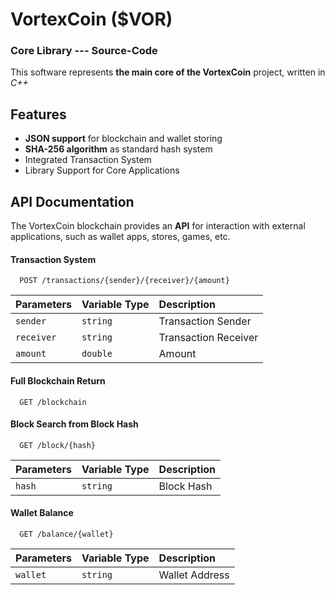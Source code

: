 # VortexCoin ($VOR)

### Core Library --- Source-Code
This software represents **the main core of the VortexCoin** project, written in *C++* 






## Features
- **JSON support** for blockchain and wallet storing
- **SHA-256 algorithm** as standard hash system
- Integrated Transaction System
- Library Support for Core Applications



## API Documentation

The VortexCoin blockchain provides an **API** for interaction with external applications, such as wallet apps, stores, games, etc.

#### Transaction System

```http
  POST /transactions/{sender}/{receiver}/{amount}
```

| Parameters   | Variable Type       | Description                          |
| :---------- | :--------- | :---------------------------------- |
| `sender` | `string` | Transaction Sender |
| `receiver` |`string` | Transaction Receiver |
| `amount` | `double` | Amount |


#### Full Blockchain Return

```http
  GET /blockchain
```

#### Block Search from Block Hash

```http
  GET /block/{hash}
```

| Parameters   | Variable Type       | Description                          |
| :---------- | :--------- | :---------------------------------- |
| `hash` | `string` | Block Hash |


#### Wallet Balance

```http
  GET /balance/{wallet}
```

| Parameters   | Variable Type       | Description                          |
| :---------- | :--------- | :---------------------------------- |
| `wallet` | `string` | Wallet Address |





